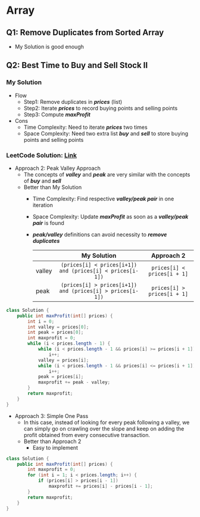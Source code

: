 # Array
## Q1: Remove Duplicates from Sorted Array
*   My Solution is good enough
## Q2: Best Time to Buy and Sell Stock II
###  My Solution
*   Flow
    * Step1: Remove duplicates in ***prices*** (list)
    * Step2: Iterate ***prices*** to record buying points and selling points
    * Step3: Compute ***maxProfit***
*   Cons
    * Time Complexity: Need to iterate ***prices*** two times
    * Space Complexity: Need two extra list ***buy*** and ***sell*** to store buying points and selling points
### LeetCode Solution: [Link](https://leetcode.com/articles/best-time-to-buy-and-sell-stock-ii/)
*   Approach 2: Peak Valley Approach   
    * The concepts of ***valley*** and ***peak*** are very similar with the concepts of ***buy*** and ***sell***
    * Better than My Solution
      * Time Complexity: Find respective ***valley/peak pair*** in one iteration
      * Space Complexity: Update ***maxProfit*** as soon as a ***valley/peak pair*** is found
      * ***peak/valley*** definitions can avoid necessity to ***remove duplicates***

        |  | My Solution | Approach 2 |
        | :-----| :----: | :----: |
        | valley | `(prices[i] < prices[i+1]) and (prices[i] < prices[i-1])` | `prices[i] < prices[i + 1]`|
        | peak | `(prices[i] > prices[i+1]) and (prices[i] > prices[i-1])` | `prices[i] > prices[i + 1]` |

```java
class Solution {
    public int maxProfit(int[] prices) {
        int i = 0;
        int valley = prices[0];
        int peak = prices[0];
        int maxprofit = 0;
        while (i < prices.length - 1) {
            while (i < prices.length - 1 && prices[i] >= prices[i + 1])
                i++;
            valley = prices[i];
            while (i < prices.length - 1 && prices[i] <= prices[i + 1])
                i++;
            peak = prices[i];
            maxprofit += peak - valley;
        }
        return maxprofit;
    }
}
```
*   Approach 3: Simple One Pass
    * In this case, instead of looking for every peak following a valley, we can simply go on crawling over the slope and keep on adding the profit obtained from every consecutive transaction.
    * Better than Approach 2
      * Easy to implement 
```java
class Solution {
    public int maxProfit(int[] prices) {
        int maxprofit = 0;
        for (int i = 1; i < prices.length; i++) {
            if (prices[i] > prices[i - 1])
                maxprofit += prices[i] - prices[i - 1];
        }
        return maxprofit;
    }
}
```